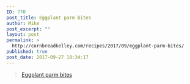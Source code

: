 ```yaml
---
ID: 770
post_title: Eggplant parm bites
author: Mike
post_excerpt: ""
layout: post
permalink: >
  http://cornbreadkelley.com/recipes/2017/09/eggplant-parm-bites/
published: true
post_date: 2017-09-27 18:34:17
---
```

<blockquote class="imgur-embed-pub" lang="en" data-id="SCLnkuk"><a href="//imgur.com/SCLnkuk">Eggplant parm bites</a></blockquote>
<script async src="//s.imgur.com/min/embed.js" charset="utf-8"></script>
